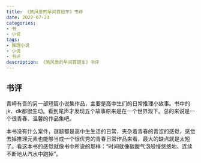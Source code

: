 ```yaml
---
title: 《煞风景的早间首班车》书评
date: 2022-07-23
categories:
- 书
- 小说
tags:
- 推理小说
- 小说
- 书评
description: 《煞风景的早间首班车》书评
---
```


## 书评

青崎有吾的另一部短篇小说集作品，主要是高中生们的日常推理小故事。书中的jk、dk都很生动。看到尾声才发现五个故事原来是在一个世界观下。总的来说是一个很青春、温馨的作品集吧。

本书没有什么案件，谜题都是高中生生活的日常，夹杂着青春的青涩的感觉，感觉去掉推理元素也能够当成一个很优秀的青春日常作品来看，最大的缺点就是太短了。看这本书的感觉就像书中所说的那样：“时间就像碳酸气泡般慢悠悠地、连续不断地从汽水中跑掉”。

